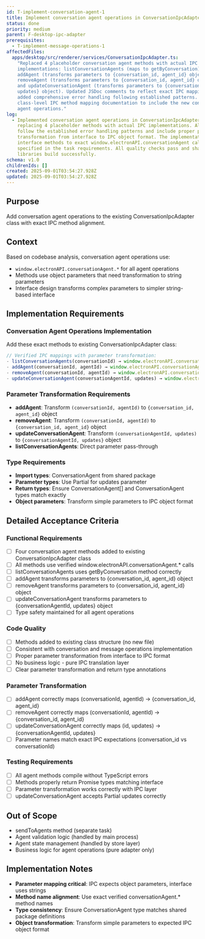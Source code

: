 ```yaml
---
id: T-implement-conversation-agent-1
title: Implement conversation agent operations in ConversationIpcAdapter
status: done
priority: medium
parent: F-desktop-ipc-adapter
prerequisites:
  - T-implement-message-operations-1
affectedFiles:
  apps/desktop/src/renderer/services/ConversationIpcAdapter.ts:
    "Replaced 4 placeholder conversation agent methods with actual IPC
    implementations: listConversationAgents (maps to getByConversation),
    addAgent (transforms parameters to {conversation_id, agent_id} object),
    removeAgent (transforms parameters to {conversation_id, agent_id} object),
    and updateConversationAgent (transforms parameters to {conversationAgentId,
    updates} object). Updated JSDoc comments to reflect exact IPC mappings and
    added comprehensive error handling following established patterns. Updated
    class-level IPC method mapping documentation to include the new conversation
    agent operations."
log:
  - Implemented conversation agent operations in ConversationIpcAdapter by
    replacing 4 placeholder methods with actual IPC implementations. All methods
    follow the established error handling patterns and include proper parameter
    transformation from interface to IPC object format. The implementation maps
    interface methods to exact window.electronAPI.conversationAgent calls as
    specified in the task requirements. All quality checks pass and shared
    libraries build successfully.
schema: v1.0
childrenIds: []
created: 2025-09-01T03:54:27.928Z
updated: 2025-09-01T03:54:27.928Z
---
```


## Purpose

Add conversation agent operations to the existing ConversationIpcAdapter class with exact IPC method alignment.

## Context

Based on codebase analysis, conversation agent operations use:

- `window.electronAPI.conversationAgent.*` for all agent operations
- Methods use object parameters that need transformation to string parameters
- Interface design transforms complex parameters to simpler string-based interface

## Implementation Requirements

### Conversation Agent Operations Implementation

Add these exact methods to existing ConversationIpcAdapter class:

```typescript
// Verified IPC mappings with parameter transformation:
- listConversationAgents(conversationId) → window.electronAPI.conversationAgent.getByConversation(conversationId)
- addAgent(conversationId, agentId) → window.electronAPI.conversationAgent.add({conversation_id: conversationId, agent_id: agentId})
- removeAgent(conversationId, agentId) → window.electronAPI.conversationAgent.remove({conversation_id: conversationId, agent_id: agentId})
- updateConversationAgent(conversationAgentId, updates) → window.electronAPI.conversationAgent.update({conversationAgentId, updates})
```

### Parameter Transformation Requirements

- **addAgent**: Transform `(conversationId, agentId)` to `{conversation_id, agent_id}` object
- **removeAgent**: Transform `(conversationId, agentId)` to `{conversation_id, agent_id}` object
- **updateConversationAgent**: Transform `(conversationAgentId, updates)` to `{conversationAgentId, updates}` object
- **listConversationAgents**: Direct parameter pass-through

### Type Requirements

- **Import types**: ConversationAgent from shared package
- **Parameter types**: Use Partial<ConversationAgent> for updates parameter
- **Return types**: Ensure ConversationAgent[] and ConversationAgent types match exactly
- **Object parameters**: Transform simple parameters to IPC object format

## Detailed Acceptance Criteria

### Functional Requirements

- [ ] Four conversation agent methods added to existing ConversationIpcAdapter class
- [ ] All methods use verified window.electronAPI.conversationAgent.\* calls
- [ ] listConversationAgents uses getByConversation method correctly
- [ ] addAgent transforms parameters to {conversation_id, agent_id} object
- [ ] removeAgent transforms parameters to {conversation_id, agent_id} object
- [ ] updateConversationAgent transforms parameters to {conversationAgentId, updates} object
- [ ] Type safety maintained for all agent operations

### Code Quality

- [ ] Methods added to existing class structure (no new file)
- [ ] Consistent with conversation and message operations implementation
- [ ] Proper parameter transformation from interface to IPC format
- [ ] No business logic - pure IPC translation layer
- [ ] Clear parameter transformation and return type annotations

### Parameter Transformation

- [ ] addAgent correctly maps (conversationId, agentId) → {conversation_id, agent_id}
- [ ] removeAgent correctly maps (conversationId, agentId) → {conversation_id, agent_id}
- [ ] updateConversationAgent correctly maps (id, updates) → {conversationAgentId, updates}
- [ ] Parameter names match exact IPC expectations (conversation_id vs conversationId)

### Testing Requirements

- [ ] All agent methods compile without TypeScript errors
- [ ] Methods properly return Promise types matching interface
- [ ] Parameter transformation works correctly with IPC layer
- [ ] updateConversationAgent accepts Partial<ConversationAgent> updates correctly

## Out of Scope

- sendToAgents method (separate task)
- Agent validation logic (handled by main process)
- Agent state management (handled by store layer)
- Business logic for agent operations (pure adapter only)

## Implementation Notes

- **Parameter mapping critical**: IPC expects object parameters, interface uses strings
- **Method name alignment**: Use exact verified conversationAgent.\* method names
- **Type consistency**: Ensure ConversationAgent type matches shared package definitions
- **Object transformation**: Transform simple parameters to expected IPC object format
